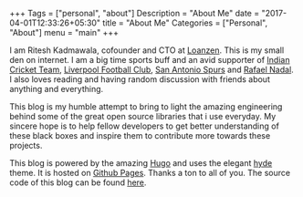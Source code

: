 +++
Tags = ["personal", "about"]
Description = "About Me"
date = "2017-04-01T12:33:26+05:30"
title = "About Me"
Categories = ["Personal", "About"]
menu = "main"
+++

I am Ritesh Kadmawala, cofounder and CTO at [Loanzen](https://loanzen.in). This is my small den on internet. 
I am a big time sports buff and an avid supporter of [Indian Cricket Team](https://en.wikipedia.org/wiki/India_national_cricket_team),
[Liverpool Football Club](www.liverpoolfc.com/), [San Antonio Spurs](www.nba.com/spurs/) and 
[Rafael Nadal](https://en.wikipedia.org/wiki/Rafael_Nadal). I also loves reading and having random discussion with 
friends about anything and everything.

This blog is my humble attempt to bring to light the amazing engineering behind some of the great open source
libraries that i use everyday. My sincere hope is to help fellow developers to get better understanding of these
black boxes and inspire them to contribute more towards these projects.

This blog is powered by the amazing [Hugo](https://gohugo.io/) and uses the elegant [hyde](http://themes.gohugo.io/hyde/) theme. It is hosted
on [Github Pages](https://pages.github.com/). Thanks a ton to all of you. The source code of this blog can be found [here]().


